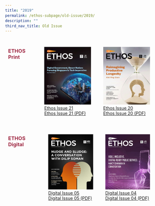 ```yaml
---
title: "2019"
permalink: /ethos-subpage/old-issue/2019/
description: ""
third_nav_title: Old Issue
---
```

<style>

.grid-container h3
{
	color: #9f2943;
	width:70%;
}
	
.grid-container {
  display: grid;
  grid-template-columns: auto auto auto;

  padding: 10px;
}

.grid-item 
{
  padding: 20px;

}
</style>



<div class="grid-container">
<h3> ETHOS Print </h3>
<div class="grid-item">
<img src="/images/Ethos_Images/Ethos_Issue_21/Cover_Ethos21.jpg"><br>
	<a href="#">Ethos Issue 21</a><br>
	<a href="#">Ethos Issue 21 (PDF)</a>
</div>
	
<div class="grid-item">
<img src="/images/Ethos_Images/Outside_Images/Ethos20_Cover2.jpg"><br>
	<a href="#">Ethos Issue 20</a><br>
	<a href="#">Ethos Issue 20 (PDF)</a>
</div>
</div>

<div class="grid-container">
<h3> ETHOS Digital </h3>
<div class="grid-item">
<img src="/images/Ethos_Images/Ethos_Digital_Issue_05/EthosDigital_IssueNov19_Cov.jpg"><br>
	<a href="#">Digital Issue 05</a><br>
	<a href="#">Digital Issue 05 (PDF)</a>
</div>
	
<div class="grid-item">
<img src="/images/Ethos_Images/Ethos_Digital_Issue_04/Ethos_Digital_Cover_WithoutQR.jpg"><br>
	<a href="#">Digital Issue 04</a><br>
	<a href="#">Digital Issue 04 (PDF)</a>
</div>

</div>